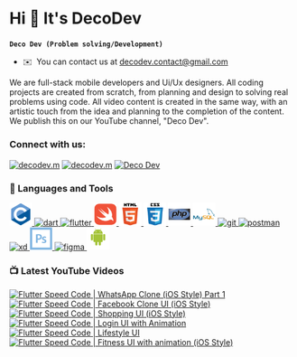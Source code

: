 Hi 👋 It's DecoDev
========================

**`Deco Dev (Problem solving/Development)`**

*   ✉️  You can contact us at [decodev.contact@gmail.com](mailto:decodev.contact@gmail.com)

We are full-stack mobile developers and Ui/Ux designers. All coding projects are created from scratch, from planning and design to solving real problems using code. All video content is created in the same way, with an artistic touch from the idea and planning to the completion of the content. We publish this on our YouTube channel, "Deco Dev".

<h3 align="left">Connect with us:</h3>


<p align="left">
<a href="https://www.tiktok.com/@decodev.m" target="_blank"><img align="center" src="https://img.icons8.com/ios-filled/512/tiktok.png" alt="decodev.m" height="35" width="33"/></a>
<a href="https://instagram.com/decodev.m" target="_blank"><img align="center" src="https://raw.githubusercontent.com/rahuldkjain/github-profile-readme-generator/master/src/images/icons/Social/instagram.svg" alt="decodev.m" height="30" width="40"/></a>
<a href="https://www.youtube.com/channel/UCW5cUU7YYs1EFIIzcImqBPA" target="_blank"><img align="center" src="https://raw.githubusercontent.com/rahuldkjain/github-profile-readme-generator/master/src/images/icons/Social/youtube.svg" alt="Deco Dev" height="30" width="40"/></a></p>

### 🧰 Languages and Tools

<p align="left"> 
  
<a href="https://www.cprogramming.com/" target="_blank" rel="noreferrer"> <img src="https://raw.githubusercontent.com/devicons/devicon/master/icons/c/c-original.svg" alt="c" width="40" height="40"/> </a> 
<a href="https://dart.dev" target="_blank" rel="noreferrer"> <img src="https://www.vectorlogo.zone/logos/dartlang/dartlang-icon.svg" alt="dart" width="40" height="40"/> </a> 
<a href="https://flutter.dev" target="_blank" rel="noreferrer"> <img src="https://www.vectorlogo.zone/logos/flutterio/flutterio-icon.svg" alt="flutter" width="40" height="40"/> </a> 
<a href="https://developer.apple.com/swift/" target="_blank" rel="noreferrer"> <img src="https://raw.githubusercontent.com/devicons/devicon/master/icons/swift/swift-original.svg" alt="swift" width="40" height="40"/> </a> 
<a href="https://www.w3.org/html/" target="_blank" rel="noreferrer"> <img src="https://raw.githubusercontent.com/devicons/devicon/master/icons/html5/html5-original-wordmark.svg" alt="html5" width="40" height="40"/> </a> 
<a href="https://www.w3schools.com/css/" target="_blank" rel="noreferrer"> <img src="https://raw.githubusercontent.com/devicons/devicon/master/icons/css3/css3-original-wordmark.svg" alt="css3" width="40" height="40"/> </a> 
<a href="https://www.php.net" target="_blank" rel="noreferrer"> <img src="https://raw.githubusercontent.com/devicons/devicon/master/icons/php/php-original.svg" alt="php" width="40" height="40"/> </a> 
<a href="https://www.mysql.com/" target="_blank" rel="noreferrer"> <img src="https://raw.githubusercontent.com/devicons/devicon/master/icons/mysql/mysql-original-wordmark.svg" alt="mysql" width="40" height="40"/> </a> 
<a href="https://git-scm.com/" target="_blank" rel="noreferrer"> <img src="https://www.vectorlogo.zone/logos/git-scm/git-scm-icon.svg" alt="git" width="40" height="40"/> </a> 
<a href="https://postman.com" target="_blank" rel="noreferrer"> <img src="https://www.vectorlogo.zone/logos/getpostman/getpostman-icon.svg" alt="postman" width="40" height="40"/> </a> 
<a href="https://www.adobe.com/products/xd.html" target="_blank" rel="noreferrer"> <img src="https://cdn.worldvectorlogo.com/logos/adobe-xd.svg" alt="xd" width="40" height="40"/> </a> 
<a href="https://www.photoshop.com/en" target="_blank" rel="noreferrer"> <img src="https://raw.githubusercontent.com/devicons/devicon/master/icons/photoshop/photoshop-line.svg" alt="photoshop" width="40" height="40"/> </a> 
<a href="https://www.figma.com/" target="_blank" rel="noreferrer"> <img src="https://www.vectorlogo.zone/logos/figma/figma-icon.svg" alt="figma" width="40" height="40"/> </a> <a href="https://developer.android.com" target="_blank" rel="noreferrer"> <img src="https://raw.githubusercontent.com/devicons/devicon/master/icons/android/android-original-wordmark.svg" alt="android" width="40" height="40"/> </a>  
</p>

### 📺 Latest YouTube Videos

<!-- BEGIN YOUTUBE-CARDS -->
[![Flutter Speed Code | WhatsApp Clone (iOS Style) Part 1](https://ytcards.demolab.com/?id=9v0eGDPOCJo&title=Flutter+Speed+Code+%7C+WhatsApp+Clone+%28iOS+Style%29+Part+1&lang=en&timestamp=1669316406&background_color=%230d1117&title_color=%23ffffff&stats_color=%23dedede&width=250&duration=640 "Flutter Speed Code | WhatsApp Clone (iOS Style) Part 1")](https://www.youtube.com/watch?v=9v0eGDPOCJo)
[![Flutter Speed Code | Facebook Clone UI (iOS Style)](https://ytcards.demolab.com/?id=eKs-rXJ5x6I&title=Flutter+Speed+Code+%7C+Facebook+Clone+UI+%28iOS+Style%29&lang=en&timestamp=1669057226&background_color=%230d1117&title_color=%23ffffff&stats_color=%23dedede&width=250&duration=1353 "Flutter Speed Code | Facebook Clone UI (iOS Style)")](https://www.youtube.com/watch?v=eKs-rXJ5x6I)
[![Flutter Speed Code | Shopping UI (iOS Style)](https://ytcards.demolab.com/?id=1ye6XPXd_18&title=Flutter+Speed+Code+%7C+Shopping+UI+%28iOS+Style%29&lang=en&timestamp=1668884400&background_color=%230d1117&title_color=%23ffffff&stats_color=%23dedede&width=250&duration=905 "Flutter Speed Code | Shopping UI (iOS Style)")](https://www.youtube.com/watch?v=1ye6XPXd_18)
[![Flutter Speed Code | Login UI with Animation](https://ytcards.demolab.com/?id=AMxRXpAWDNo&title=Flutter+Speed+Code+%7C+Login+UI+with+Animation&lang=en&timestamp=1668711605&background_color=%230d1117&title_color=%23ffffff&stats_color=%23dedede&width=250&duration=835 "Flutter Speed Code | Login UI with Animation")](https://www.youtube.com/watch?v=AMxRXpAWDNo)
[![Flutter Speed Code | Lifestyle UI](https://ytcards.demolab.com/?id=biSQikY0V24&title=Flutter+Speed+Code+%7C+Lifestyle+UI&lang=en&timestamp=1668538822&background_color=%230d1117&title_color=%23ffffff&stats_color=%23dedede&width=250&duration=511 "Flutter Speed Code | Lifestyle UI")](https://www.youtube.com/watch?v=biSQikY0V24)
[![Flutter Speed Code | Fitness UI with animation (iOS Style)](https://ytcards.demolab.com/?id=60c_jFv2GLQ&title=Flutter+Speed+Code+%7C+Fitness+UI+with+animation+%28iOS+Style%29&lang=en&timestamp=1668279609&background_color=%230d1117&title_color=%23ffffff&stats_color=%23dedede&width=250&duration=931 "Flutter Speed Code | Fitness UI with animation (iOS Style)")](https://www.youtube.com/watch?v=60c_jFv2GLQ)
<!-- END YOUTUBE-CARDS -->


